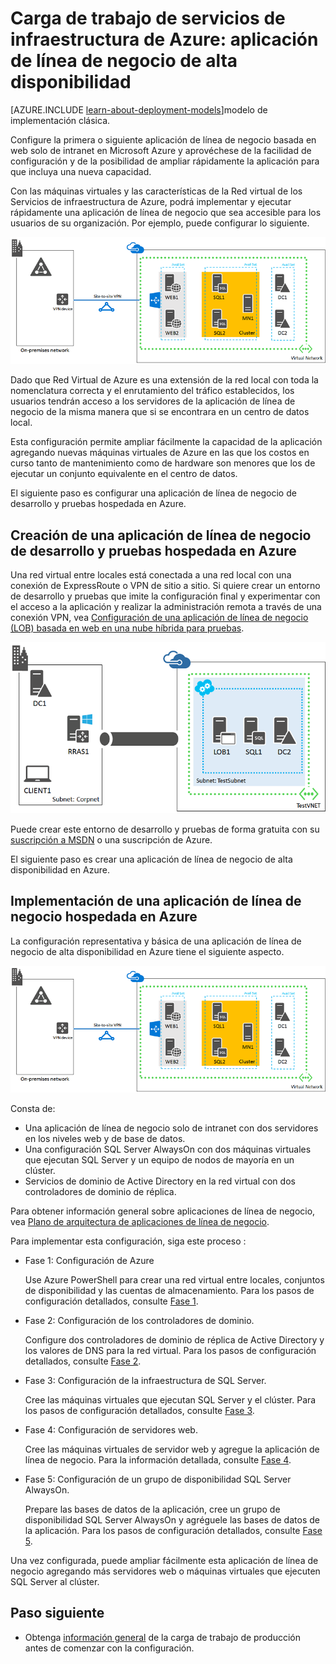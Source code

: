 <properties 
	pageTitle="Aplicación de línea de negocio de Azure | Microsoft Azure" 
	description="Obtenga información sobre el valor de una aplicación de línea de negocio de Azure, configure un entorno de prueba e implemente una configuración de alta disponibilidad." 
	services="virtual-machines-windows" 
	documentationCenter="" 
	authors="JoeDavies-MSFT" 
	manager="timlt" 
	editor=""
	tags="azure-resource-manager"/>

<tags 
	ms.service="virtual-machines-windows" 
	ms.workload="infrastructure-services" 
	ms.tgt_pltfrm="Windows" 
	ms.devlang="na" 
	ms.topic="article" 
	ms.date="05/04/2016" 
	ms.author="josephd"/>

# Carga de trabajo de servicios de infraestructura de Azure: aplicación de línea de negocio de alta disponibilidad

[AZURE.INCLUDE [learn-about-deployment-models](../../includes/learn-about-deployment-models-rm-include.md)]modelo de implementación clásica.

Configure la primera o siguiente aplicación de línea de negocio basada en web solo de intranet en Microsoft Azure y aprovéchese de la facilidad de configuración y de la posibilidad de ampliar rápidamente la aplicación para que incluya una nueva capacidad.
 
Con las máquinas virtuales y las características de la Red virtual de los Servicios de infraestructura de Azure, podrá implementar y ejecutar rápidamente una aplicación de línea de negocio que sea accesible para los usuarios de su organización. Por ejemplo, puede configurar lo siguiente.

![](./media/virtual-machines-windows-lob/workload-lobapp-phase4.png)
 
Dado que Red Virtual de Azure es una extensión de la red local con toda la nomenclatura correcta y el enrutamiento del tráfico establecidos, los usuarios tendrán acceso a los servidores de la aplicación de línea de negocio de la misma manera que si se encontrara en un centro de datos local.

Esta configuración permite ampliar fácilmente la capacidad de la aplicación agregando nuevas máquinas virtuales de Azure en las que los costos en curso tanto de mantenimiento como de hardware son menores que los de ejecutar un conjunto equivalente en el centro de datos.

El siguiente paso es configurar una aplicación de línea de negocio de desarrollo y pruebas hospedada en Azure.

## Creación de una aplicación de línea de negocio de desarrollo y pruebas hospedada en Azure

Una red virtual entre locales está conectada a una red local con una conexión de ExpressRoute o VPN de sitio a sitio. Si quiere crear un entorno de desarrollo y pruebas que imite la configuración final y experimentar con el acceso a la aplicación y realizar la administración remota a través de una conexión VPN, vea [Configuración de una aplicación de línea de negocio (LOB) basada en web en una nube híbrida para pruebas](virtual-machines-windows-ps-hybrid-cloud-test-env-lob.md).

![](./media/virtual-machines-windows-lob/CreateLOBAppHybridCloud_3.png)
 
Puede crear este entorno de desarrollo y pruebas de forma gratuita con su [suscripción a MSDN](https://azure.microsoft.com/pricing/member-offers/msdn-benefits/) o una suscripción de Azure.

El siguiente paso es crear una aplicación de línea de negocio de alta disponibilidad en Azure.

## Implementación de una aplicación de línea de negocio hospedada en Azure

La configuración representativa y básica de una aplicación de línea de negocio de alta disponibilidad en Azure tiene el siguiente aspecto.

![](./media/virtual-machines-windows-lob/workload-lobapp-phase4.png)
 
Consta de:

- Una aplicación de línea de negocio solo de intranet con dos servidores en los niveles web y de base de datos.
- Una configuración SQL Server AlwaysOn con dos máquinas virtuales que ejecutan SQL Server y un equipo de nodos de mayoría en un clúster.
- Servicios de dominio de Active Directory en la red virtual con dos controladores de dominio de réplica.

Para obtener información general sobre aplicaciones de línea de negocio, vea [Plano de arquitectura de aplicaciones de línea de negocio](http://msdn.microsoft.com/dn630664).

Para implementar esta configuración, siga este proceso :

- Fase 1: Configuración de Azure 

	Use Azure PowerShell para crear una red virtual entre locales, conjuntos de disponibilidad y las cuentas de almacenamiento. Para los pasos de configuración detallados, consulte [Fase 1](virtual-machines-windows-ps-lob-ph1.md).

- Fase 2: Configuración de los controladores de dominio.

	Configure dos controladores de dominio de réplica de Active Directory y los valores de DNS para la red virtual. Para los pasos de configuración detallados, consulte [Fase 2](virtual-machines-windows-ps-lob-ph2.md).

- Fase 3: Configuración de la infraestructura de SQL Server.

	Cree las máquinas virtuales que ejecutan SQL Server y el clúster. Para los pasos de configuración detallados, consulte [Fase 3](virtual-machines-windows-ps-lob-ph3.md).

- Fase 4: Configuración de servidores web.

	Cree las máquinas virtuales de servidor web y agregue la aplicación de línea de negocio. Para la información detallada, consulte [Fase 4](virtual-machines-windows-ps-lob-ph4.md).

- Fase 5: Configuración de un grupo de disponibilidad SQL Server AlwaysOn.

	Prepare las bases de datos de la aplicación, cree un grupo de disponibilidad SQL Server AlwaysOn y agréguele las bases de datos de la aplicación. Para los pasos de configuración detallados, consulte [Fase 5](virtual-machines-windows-ps-lob-ph5.md).

Una vez configurada, puede ampliar fácilmente esta aplicación de línea de negocio agregando más servidores web o máquinas virtuales que ejecuten SQL Server al clúster.

## Paso siguiente

- Obtenga [información general](virtual-machines-windows-lob-overview.md) de la carga de trabajo de producción antes de comenzar con la configuración.

<!---HONumber=AcomDC_0511_2016-->
